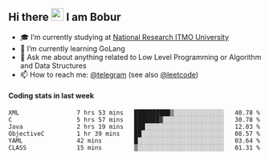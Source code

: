## Hi there <img src="https://media.giphy.com/media/hvRJCLFzcasrR4ia7z/giphy.gif" width="25px" height="25px"> I am Bobur

- :mortar_board: I’m currently studying at [National Research ITMO University](https://itmo.ru/)
- :seedling: I’m currently learning GoLang
- :speech_balloon: Ask me about anything related to Low Level Programming or Algorithm and Data Structures
- :mailbox: How to reach me: [@telegram](https://t.me/octoant) (see also [@leetcode](https://leetcode.com/octoant/))    

#### Coding stats in last week

<!--START_SECTION:waka-->

```text
XML                7 hrs 53 mins   ██████████▒░░░░░░░░░░░░░░   40.78 %
C                  5 hrs 57 mins   ███████▓░░░░░░░░░░░░░░░░░   30.78 %
Java               2 hrs 19 mins   ███░░░░░░░░░░░░░░░░░░░░░░   12.03 %
ObjectiveC         1 hr 39 mins    ██░░░░░░░░░░░░░░░░░░░░░░░   08.57 %
YAML               42 mins         █░░░░░░░░░░░░░░░░░░░░░░░░   03.64 %
CLASS              15 mins         ▒░░░░░░░░░░░░░░░░░░░░░░░░   01.31 %
```

<!--END_SECTION:waka-->
